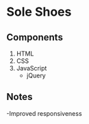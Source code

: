 # Sole Shoes

## Components

1. HTML
2. CSS
3. JavaScript
   - jQuery

## Notes

-Improved responsiveness
